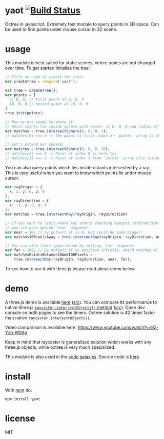 # yaot [![Build Status](https://travis-ci.org/anvaka/yaot.svg)](https://travis-ci.org/anvaka/yaot)

Octree in javascript. Extremely fast module to query points in 3D space. Can
be used to find points under mouse cursor in 3D scene.

# usage

This module is best suited for static scenes, where points are not changed
over time. To get started initialize the tree:

``` js
// First we need to create the tree:
var createTree = require('yaot');

var tree = createTree();
var points = [
  0, 0, 0, // First point at 0, 0, 0
  10, 0, 0 // second point at 10, 0, 0
]
tree.init(points);

// Now we are ready to query it:
// Which points lie inside sphere with center at 0, 0, 0 and radius 2?
var matches = tree.intersectSphere(0, 0, 0, 2);
// matches[0] === 0 -> the point at first index of `points` array is there!

// Let's extend our sphere:
var matches = tree.intersectSphere(0, 0, 0, 20);
// matches[0] === 0 -> Point at index 0 is here too
// matches[1] === 3 -> Point at index 3 from `points` array also inisde
```

You can also query points which lies inside octants intersected by a ray. This
is very useful when you want to know which points lie under mouse cursor.

``` js
var rayOrigin = {
  x: 1, y: 0, z: 0
};
var rayDirection = {
  x: -1, y: 0, z: 0
};
var matches = tree.intersectRay(rayOrigin, rayDirection)

// If you want to limit where ray starts checking against intersection
// you can pass option `near` argumnet:
var near = 10; // by default it is 0, but could be made bigger!
var matches10PixelsAway = tree.intersectRay(rayOrigin, rayDirection, near);

// You can also limit upper bound by setting `far` argument:
var far = 100; // By default it is positive infinity, which matches all.
var matchesPointsBetween10And100Pixels =
    tree.intersectRay(rayOrigin, rayDirection, near, far);
```

To see how to use it with three.js please read about demo below.

# demo

A three.js demo is available [here](http://anvaka.github.io/yaot/demo/octree.html) ([src](https://github.com/anvaka/yaot/blob/master/demo/octree.js#L104)).
You can compare its performance to native three.js [`raycaster.intersectObjects()`
method](http://anvaka.github.io/yaot/demo/raycaster.html) ([src](https://github.com/anvaka/yaot/blob/master/demo/raycaster.js#L103)).
Open dev console on both pages to see the timers. Octree solution is 42 times faster than
native `raycaster.intersectObjects()`.

Video comparison is available here: https://www.youtube.com/watch?v=9Z-Yzb-WSKg

Keep in mind that raycaster is generalized solution which works with any three.js
objects, while octree is very much specialized.

This module is also used in the [code galaxies](http://anvaka.github.io/pm/).
Source code is [here](https://github.com/anvaka/unrender/blob/master/lib/hit-test.js).

# install

With [npm](https://npmjs.org) do:

```
npm install yaot
```

# license

MIT
